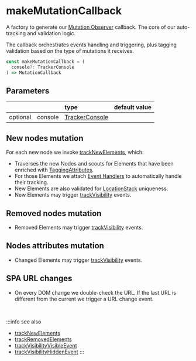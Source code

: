 # makeMutationCallback

A factory to generate our [Mutation Observer](https://developer.mozilla.org/en-US/docs/Web/API/MutationObserver) callback. The core of our auto-tracking and validation logic. 

The callback orchestrates events handling and triggering, plus tagging validation based on the type of mutations it receives.

```typescript
const makeMutationCallback = (
  console?: TrackerConsole
) => MutationCallback
```

## Parameters
|          |         | type                                                             | default value
| :-:      | :--     | :--                                                              | :--           
| optional | console | [TrackerConsole](/tracking/api-reference/core/TrackerConsole.md) |

## New nodes mutation
For each new node we invoke [trackNewElements](/tracking/api-reference/mutationObserver/trackNewElements.md), which:

- Traverses the new Nodes and scouts for Elements that have been enriched with [TaggingAttributes](/tracking/api-reference/definitions/TaggingAttribute.md).   
- For those Elements we attach [Event Handlers](https://developer.mozilla.org/en-US/docs/Web/Events/Event_handlers) to automatically handle their tracking.  
- New Elements are also validated for [LocationStack](/tracking/api-reference/core/LocationStack.md) uniqueness.  
- New Elements may trigger [trackVisibility](/tracking/api-reference/eventTrackers/trackVisibility.md) events.

## Removed nodes mutation
- Removed Elements may trigger [trackVisibility](/tracking/api-reference/eventTrackers/trackVisibility.md) events.

## Nodes attributes mutation
- Changed Elements may trigger [trackVisibility](/tracking/api-reference/eventTrackers/trackVisibility.md) events.

## SPA URL changes
- On every DOM change we double-check the URL. If the last URL is different from the current we trigger a URL change event.

<br/>

:::info see also
- [trackNewElements](/tracking/api-reference/mutationObserver/trackNewElements.md)
- [trackRemovedElements](/tracking/api-reference/mutationObserver/trackRemovedElements.md)
- [trackVisibilityVisibleEvent](/tracking/api-reference/mutationObserver/trackVisibilityVisibleEvent.md)
- [trackVisibilityHiddenEvent](/tracking/api-reference/mutationObserver/trackVisibilityHiddenEvent.md)
:::